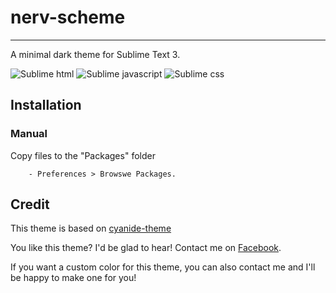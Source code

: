 nerv-scheme
=============

------------------------------------------------------------------------
        
A minimal dark theme for Sublime Text 3.

![Sublime html](https://lh6.googleusercontent.com/-L_QqymENNL8/VT0_tvfleyI/AAAAAAAAAks/kSA2xfcf9VA/w1011-h577-no/html.JPG)
![Sublime javascript](https://lh3.googleusercontent.com/-qaOic24lPsI/VT0_uR-D6pI/AAAAAAAAAk8/OnZE8nbd8Vc/w1032-h577-no/js.JPG)
![Sublime css](https://lh6.googleusercontent.com/-FsUo8alVKRg/VT0_uCqNSVI/AAAAAAAAAlQ/HOm_g9XHX0I/w1011-h577-no/css.JPG)

Installation
------------------------------------------------------------------------

### Manual

  Copy files to the "Packages" folder

        - Preferences > Browswe Packages.



Credit
------------------------------------------------------------------------

This theme is based on [cyanide-theme](https://github.com/lefoy/cyanide-theme)

You like this theme? I'd be glad to hear! Contact me on [Facebook](https://www.facebook.com/profile.php?id=100004595346340).

If you want a custom color for this theme, you can also contact me and I'll be happy to make one for you!
